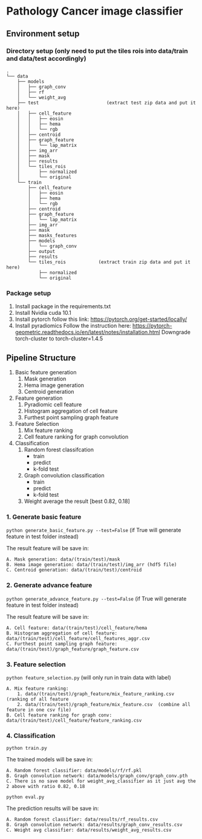 # Pathology Cancer image classifier
## Environment setup
### Directory setup (only need to put the tiles rois into data/train and data/test accordingly)
```
.
└── data
    ├── models
    │   ├── graph_conv
    │   ├── rf
    │   └── weight_avg
    ├── test                         (extract test zip data and put it here)
    │   ├── cell_feature
    │   │   ├── eosin
    │   │   ├── hema
    │   │   └── rgb
    │   ├── centroid
    │   ├── graph_feature
    │   │   └── lap_matrix
    │   ├── img_arr
    │   ├── mask
    │   ├── results
    │   └── tiles_rois
    │       ├── normalized
    │       └── original
    └── train
        ├── cell_feature
        │   ├── eosin
        │   ├── hema
        │   └── rgb
        ├── centroid
        ├── graph_feature
        │   └── lap_matrix
        ├── img_arr
        ├── mask
        ├── masks_features
        ├── models
        │   └── graph_conv
        ├── output
        ├── results
        └── tiles_rois            (extract train zip data and put it here)
            ├── normalized
            └── original

```
### Package setup

1. Install package in the requirements.txt
2. Install Nvidia cuda 10.1
3. Install pytorch follow this link: https://pytorch.org/get-started/locally/
4. Install pyradiomics
    Follow the instruction here: https://pytorch-geometric.readthedocs.io/en/latest/notes/installation.html
    Downgrade torch-cluster to torch-cluster=1.4.5

## Pipeline Structure
1. Basic feature generation
    1. Mask generation
    2. Hema image generation
    3. Centroid generation
2. Feature generation
    1. Pyradiomic cell feature
    2. Histogram aggregation of cell feature
    3. Furthest point sampling graph feature
3. Feature Selection
    1. Mix feature ranking
    2. Cell feature ranking for graph convolution
4. Classification
    1. Random forest classifcation
        - train
        - predict
        - k-fold test
    2. Graph convolution classification
        - train
        - predict
        - k-fold test
    3. Weight average the result [best 0.82, 0.18]

### 1. Generate basic feature
`python generate_basic_feature.py --test=False` (if True will generate feature in test folder instead)

The result feature will be save in:

    A. Mask generation: data/(train/test)/mask
    B. Hema image generation: data/(train/test)/img_arr (hdf5 file)
    C. Centroid generation: data/(train/test)/centroid

### 2. Generate advance feature
`python generate_advance_feature.py --test=False` (if True will generate feature in test folder instead)

The result feature will be save in:

    A. Cell feature: data/(train/test)/cell_feature/hema
    B. Histogram aggregation of cell feature: data/(train/test)/cell_feature/cell_features_aggr.csv
    C. Furthest point sampling graph feature: data/(train/test)/graph_feature/graph_feature.csv

### 3. Feature selection
`python feature_selection.py` (will only run in train data with label)

    A. Mix feature ranking: 
        1. data/(train/test)/graph_feature/mix_feature_ranking.csv   (ranking of all feature
        2. data/(train/test)/graph_feature/mix_feature.csv  (combine all feature in one csv file)
    B. Cell feature ranking for graph conv: data/(train/test)/cell_feature/feature_ranking.csv

### 4. Classification
`python train.py`

The trained models will be save in:

    A. Random forest classifier: data/models/rf/rf.pkl
    B. Graph convolution network: data/models/graph_conv/graph_conv.pth
    C. There is no save model for weight_avg_classifier as it just avg the 2 above with ratio 0.82, 0.18
    
`python eval.py`

The prediction results will be save in:

    A. Random forest classifier: data/results/rf_results.csv
    B. Graph convolution network: data/results/graph_conv_results.csv
    C. Weight avg classifier: data/results/weight_avg_results.csv



